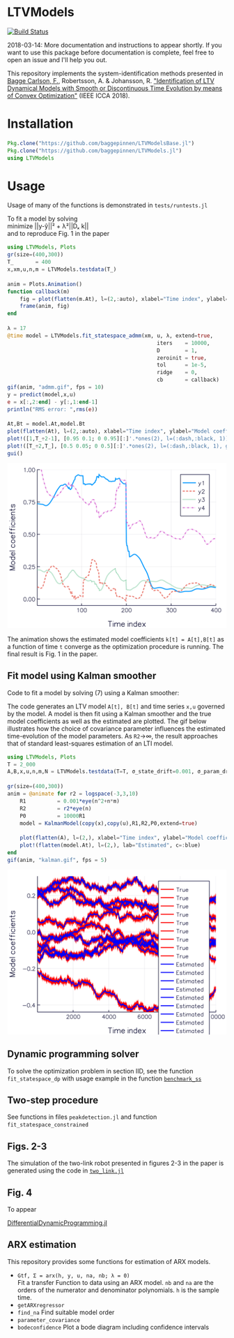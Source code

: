 # LTVModels

[![Build Status](https://travis-ci.org/baggepinnen/LTVModels.jl.svg?branch=master)](https://travis-ci.org/baggepinnen/LTVModels.jl)

2018-03-14: More documentation and instructions to appear shortly. If you want to use this package before documentation is complete, feel free to open an issue and I'll help you out.

This repository implements the system-identification methods presented in  
[Bagge Carlson, F.](https://www.control.lth.se/Staff/FredrikBaggeCarlson.html), Robertsson, A. & Johansson, R. ["Identification of LTV Dynamical Models with Smooth or Discontinuous Time Evolution by means of Convex Optimization"](https://arxiv.org/abs/1802.09794) (IEEE ICCA 2018).

# Installation
```julia
Pkg.clone("https://github.com/baggepinnen/LTVModelsBase.jl")
Pkg.clone("https://github.com/baggepinnen/LTVModels.jl")
using LTVModels
```

# Usage
Usage of many of the functions is demonstrated in `tests/runtests.jl`

To fit a model by solving  
minimize ||y-ŷ||² + λ²||Dₓ k||  
and to reproduce Fig. 1 in the paper
```julia
using LTVModels, Plots
gr(size=(400,300))
T_       = 400
x,xm,u,n,m = LTVModels.testdata(T_)

anim = Plots.Animation()
function callback(m)
    fig = plot(flatten(m.At), l=(2,:auto), xlabel="Time index", ylabel="Model coefficients", show=true, ylims=(-0.05, 1))
    frame(anim, fig)
end

λ = 17
@time model = LTVModels.fit_statespace_admm(xm, u, λ, extend=true,
                                                iters    = 10000,
                                                D        = 1,
                                                zeroinit = true,
                                                tol      = 1e-5,
                                                ridge    = 0,
                                                cb       = callback)
gif(anim, "admm.gif", fps = 10)
y = predict(model,x,u)
e = x[:,2:end] - y[:,1:end-1]
println("RMS error: ",rms(e))

At,Bt = model.At,model.Bt
plot(flatten(At), l=(2,:auto), xlabel="Time index", ylabel="Model coefficients")
plot!([1,T_÷2-1], [0.95 0.1; 0 0.95][:]'.*ones(2), l=(:dash,:black, 1))
plot!([T_÷2,T_], [0.5 0.05; 0 0.5][:]'.*ones(2), l=(:dash,:black, 1), grid=false)
gui()
```
![window](figures/admm.gif)

The animation shows the estimated model coefficients `k[t] = A[t],B[t]` as a function of time `t` converge as the optimization procedure is running. The final result is Fig. 1 in the paper.

## Fit model using Kalman smoother
Code to fit a model by solving (7) using a Kalman smoother:

The code generates an LTV model `A[t], B[t]` and time series `x,u` governed by the model. A model is then fit using a Kalman smoother and the true model coefficients as well as the estimated are plotted. The gif below illustrates how the choice of covariance parameter influences the estimated time-evolution of the model parameters. As `R2`→∞, the result approaches that of standard least-squares estimation of an LTI model.
```julia
using LTVModels, Plots
T = 2_000
A,B,x,u,n,m,N = LTVModels.testdata(T=T, σ_state_drift=0.001, σ_param_drift=0.001)

gr(size=(400,300))
anim = @animate for r2 = logspace(-3,3,10)
    R1          = 0.001*eye(n^2+n*m)
    R2          = r2*eye(n)
    P0          = 10000R1
    model = KalmanModel(copy(x),copy(u),R1,R2,P0,extend=true)

    plot(flatten(A), l=(2,), xlabel="Time index", ylabel="Model coefficients", lab="True", c=:red)
    plot!(flatten(model.At), l=(2,), lab="Estimated", c=:blue)
end
gif(anim, "kalman.gif", fps = 5)
```
![window](figures/kalman.gif)


## Dynamic programming solver
To solve the optimization problem in section IID, see the function `fit_statespace_dp` with usage example in the function [`benchmark_ss`](https://github.com/baggepinnen/LTVModels.jl/blob/master/src/seg_bellman.jl#L183)


## Two-step procedure
See functions in files `peakdetection.jl` and function `fit_statespace_constrained`

## Figs. 2-3
The simulation of the two-link robot presented in figures 2-3 in the paper is generated using the code in [`two_link.jl`](https://github.com/baggepinnen/LTVModels.jl/blob/master/examples/two_link.jl)

## Fig. 4
To appear

[DifferentialDynamicProgramming.jl](https://github.com/baggepinnen/DifferentialDynamicProgramming.jl/tree/dev)

## ARX estimation
This repository provides some functions for estimation of ARX models.
- `Gtf, Σ = arx(h, y, u, na, nb; λ = 0)`  
Fit a transfer Function to data using an ARX model.
`nb` and `na` are the orders of the numerator and denominator polynomials. `h` is the sample time.
- `getARXregressor`
- `find_na` Find suitable model order
- `parameter_covariance`
- `bodeconfidence` Plot a bode diagram including confidence intervals

